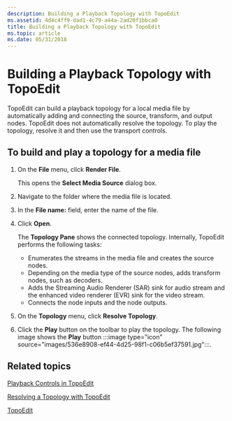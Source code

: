 ```yaml
---
description: Building a Playback Topology with TopoEdit
ms.assetid: 4d4c4ff9-dad1-4c79-a44a-2ad20f1bbca0
title: Building a Playback Topology with TopoEdit
ms.topic: article
ms.date: 05/31/2018
---
```


# Building a Playback Topology with TopoEdit

TopoEdit can build a playback topology for a local media file by automatically adding and connecting the source, transform, and output nodes. TopoEdit does not automatically resolve the topology. To play the topology, resolve it and then use the transport controls.

## To build and play a topology for a media file

1.  On the **File** menu, click **Render File**.

    This opens the **Select Media Source** dialog box.

2.  Navigate to the folder where the media file is located.
3.  In the **File name:** field, enter the name of the file.
4.  Click **Open**.

    The **Topology Pane** shows the connected topology. Internally, TopoEdit performs the following tasks:

    -   Enumerates the streams in the media file and creates the source nodes.
    -   Depending on the media type of the source nodes, adds transform nodes, such as decoders.
    -   Adds the Streaming Audio Renderer (SAR) sink for audio stream and the enhanced video renderer (EVR) sink for the video stream.
    -   Connects the node inputs and the node outputs.

5.  On the **Topology** menu, click **Resolve Topology**.
6.  Click the **Play** button on the toolbar to play the topology. The following image shows the **Play** button :::image type="icon" source="images/536e8908-ef44-4d25-98f1-c06b5ef37591.jpg":::.

## Related topics

<dl> <dt>

[Playback Controls in TopoEdit](playback-controls-in-topoedit.md)
</dt> <dt>

[Resolving a Topology with TopoEdit](resolving-a-topology-with-topoedit.md)
</dt> <dt>

[TopoEdit](topoedit.md)
</dt> </dl>

 

 



